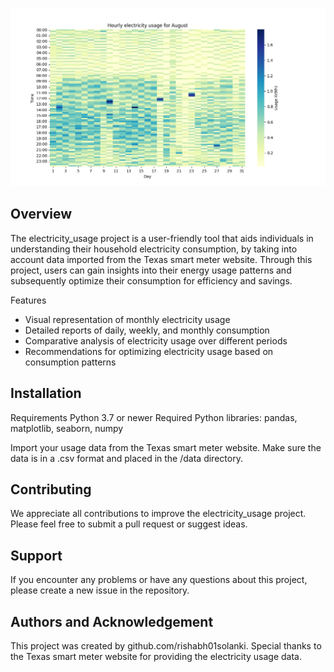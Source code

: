 ![Usage for August](aug_usage.png)

## Overview

The electricity_usage project is a user-friendly tool that aids individuals in understanding their household electricity consumption, by taking into account data imported from the Texas smart meter website. Through this project, users can gain insights into their energy usage patterns and subsequently optimize their consumption for efficiency and savings.

Features
* Visual representation of monthly electricity usage
* Detailed reports of daily, weekly, and monthly consumption
* Comparative analysis of electricity usage over different periods
* Recommendations for optimizing electricity usage based on consumption patterns



## Installation

Requirements
Python 3.7 or newer
Required Python libraries: pandas, matplotlib, seaborn, numpy

Import your usage data from the Texas smart meter website. Make sure the data is in a .csv format and placed in the /data directory.


## Contributing

We appreciate all contributions to improve the electricity_usage project. Please feel free to submit a pull request or suggest ideas.


## Support

If you encounter any problems or have any questions about this project, please create a new issue in the repository.

## Authors and Acknowledgement

This project was created by github.com/rishabh01solanki. Special thanks to the Texas smart meter website for providing the electricity usage data.
